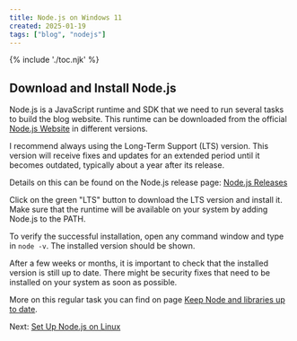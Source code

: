 ```yaml
---
title: Node.js on Windows 11
created: 2025-01-19
tags: ["blog", "nodejs"]
---
```


{% include './toc.njk' %}

## Download and Install Node.js

Node.js is a JavaScript runtime and SDK that we need to run several tasks to build the blog website. This runtime can be downloaded from the official [Node.js Website](https://nodejs.org) in different versions.

I recommend always using the Long-Term Support (LTS) version. This version will receive fixes and updates for an extended period until it becomes outdated, typically about a year after its release.

Details on this can be found on the Node.js release page: [Node.js Releases](https://nodejs.org/en/about/previous-releases)

Click on the green "LTS" button to download the LTS version and install it. Make sure that the runtime will be available on your system by adding Node.js to the PATH.

To verify the successful installation, open any command window and type in `node -v`. The installed version should be shown.

After a few weeks or months, it is important to check that the installed version is still up to date. There might be security fixes that need to be installed on your system as soon as possible.

More on this regular task you can find on page [Keep Node and libraries up to date](../../99nodejs-update.md).


Next: [Set Up Node.js on Linux](../../memo/20-nginx-setup.md)